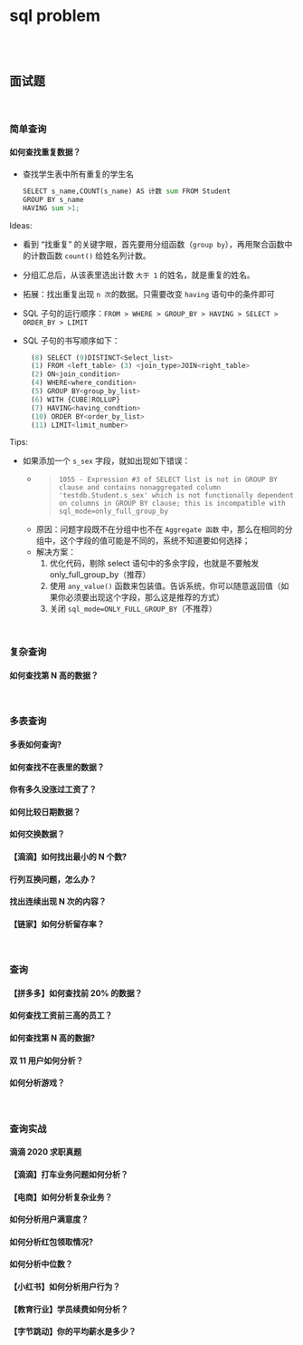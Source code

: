 # sql problem

</br>
</br>

## 面试题

</br>

### 简单查询

#### 如何查找重复数据？

- 查找学生表中所有重复的学生名

    ```py
    SELECT s_name,COUNT(s_name) AS 计数 sum FROM Student
    GROUP BY s_name
    HAVING sum >1;
    ```

Ideas:

- 看到 “找重复” 的关键字眼，首先要用分组函数（`group by`），再用聚合函数中的计数函数 `count()` 给姓名列计数。
- 分组汇总后，从该表里选出计数 `大于 1` 的姓名，就是重复的姓名。
- 拓展：找出重复出现 `n 次`的数据。只需要改变 `having` 语句中的条件即可
- SQL 子句的运行顺序：`FROM > WHERE > GROUP_BY > HAVING > SELECT > ORDER_BY > LIMIT`
- SQL 子句的书写顺序如下：

  ```py
    (8) SELECT (9)DISTINCT<Select_list>
    (1) FROM <left_table> (3) <join_type>JOIN<right_table>
    (2) ON<join_condition>
    (4) WHERE<where_condition>
    (5) GROUP BY<group_by_list>
    (6) WITH {CUBE|ROLLUP}
    (7) HAVING<having_condtion>
    (10) ORDER BY<order_by_list>
    (11) LIMIT<limit_number>
  ```

Tips:

- 如果添加一个 `s_sex` 字段，就如出现如下错误：
  - > `1055 - Expression #3 of SELECT list is not in GROUP BY clause and contains nonaggregated column 'testdb.Student.s_sex' which is not functionally dependent on columns in GROUP BY clause; this is incompatible with sql_mode=only_full_group_by`
  - 原因：问题字段既不在分组中也不在 `Aggregate 函数` 中，那么在相同的分组中，这个字段的值可能是不同的，系统不知道要如何选择；
  - 解决方案：
    1. 优化代码，剔除 select 语句中的多余字段，也就是不要触发 only_full_group_by（推荐）
    2. 使用 `any_value()` 函数来包装值。告诉系统，你可以随意返回值（如果你必须要出现这个字段，那么这是推荐的方式）
    3. 关闭 `sql_mode=ONLY_FULL_GROUP_BY`（不推荐）

</br>

### 复杂查询

#### 如何查找第 N 高的数据？

</br>

### 多表查询

#### 多表如何查询?

#### 如何查找不在表里的数据？

#### 你有多久没涨过工资了？

#### 如何比较日期数据？

#### 如何交换数据？

#### 【滴滴】如何找出最小的 N 个数?

#### 行列互换问题，怎么办？

#### 找出连续出现 N 次的内容？

#### 【链家】如何分析留存率？

</br>

### 查询

#### 【拼多多】如何查找前 20% 的数据？

#### 如何查找工资前三高的员工？

#### 如何查找第 N 高的数据?

#### 双 11 用户如何分析？

#### 如何分析游戏？

</br>

### 查询实战

#### 滴滴 2020 求职真题

#### 【滴滴】打车业务问题如何分析？

#### 【电商】如何分析复杂业务？

#### 如何分析用户满意度？

#### 如何分析红包领取情况?

#### 如何分析中位数？

#### 【小红书】如何分析用户行为？

#### 【教育行业】学员续费如何分析？

#### 【字节跳动】你的平均薪水是多少？
